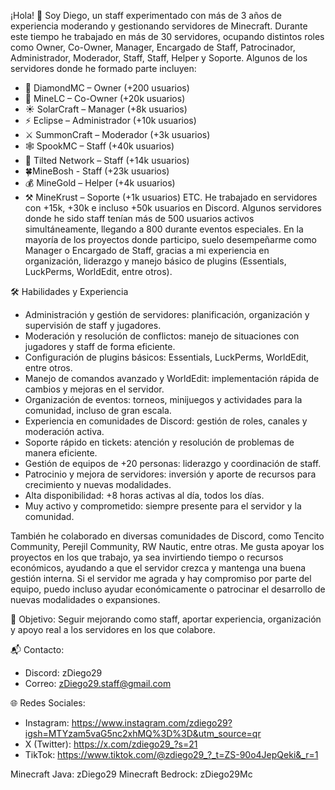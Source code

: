 ¡Hola! 👋 Soy Diego, un staff experimentado con más de 3 años de experiencia moderando y gestionando servidores de Minecraft. Durante este tiempo he trabajado en más de 30 servidores, ocupando distintos roles como Owner, Co-Owner, Manager, Encargado de Staff, Patrocinador, Administrador, Moderador, Staff, Staff, Helper y Soporte.
Algunos de los servidores donde he formado parte incluyen:
* 💎 DiamondMC – Owner (+200 usuarios)
* 💠 MineLC – Co-Owner (+20k usuarios)
* ☀️ SolarCraft – Manager (+8k usuarios)
* ⚡ Eclipse – Administrador (+10k usuarios)
* ⚔️ SummonCraft – Moderador (+3k usuarios)
* 🕸️ SpookMC – Staff (+40k usuarios)
* 🎯 Tilted Network – Staff (+14k usuarios)
* 🍀MineBosh - Staff (+23k usuarios) 
* 💰 MineGold – Helper (+4k usuarios)
* ⚒️ MineKrust – Soporte (+1k usuarios)
ETC. 
He trabajado en servidores con +15k, +30k e incluso +50k usuarios en Discord. Algunos servidores donde he sido staff tenían más de 500 usuarios activos simultáneamente, llegando a 800 durante eventos especiales.
En la mayoría de los proyectos donde participo, suelo desempeñarme como Manager o Encargado de Staff, gracias a mi experiencia en organización, liderazgo y manejo básico de plugins (Essentials, LuckPerms, WorldEdit, entre otros).

🛠️ Habilidades y Experiencia
* Administración y gestión de servidores: planificación, organización y supervisión de staff y jugadores.
* Moderación y resolución de conflictos: manejo de situaciones con jugadores y staff de forma eficiente.
* Configuración de plugins básicos: Essentials, LuckPerms, WorldEdit, entre otros.
* Manejo de comandos avanzado y WorldEdit: implementación rápida de cambios y mejoras en el servidor.
* Organización de eventos: torneos, minijuegos y actividades para la comunidad, incluso de gran escala.
* Experiencia en comunidades de Discord: gestión de roles, canales y moderación activa.
* Soporte rápido en tickets: atención y resolución de problemas de manera eficiente.
* Gestión de equipos de +20 personas: liderazgo y coordinación de staff.
* Patrocinio y mejora de servidores: inversión y aporte de recursos para crecimiento y nuevas modalidades.
* Alta disponibilidad: +8 horas activas al día, todos los días.
* Muy activo y comprometido: siempre presente para el servidor y la comunidad.

También he colaborado en diversas comunidades de Discord, como Tencito Community, Perejil Community, RW Nautic, entre otras. Me gusta apoyar los proyectos en los que trabajo, ya sea invirtiendo tiempo o recursos económicos, ayudando a que el servidor crezca y mantenga una buena gestión interna.
Si el servidor me agrada y hay compromiso por parte del equipo, puedo incluso ayudar económicamente o patrocinar el desarrollo de nuevas modalidades o expansiones.

💼 Objetivo: Seguir mejorando como staff, aportar experiencia, organización y apoyo real a los servidores en los que colabore.

📬 Contacto:
* Discord: zDiego29
* Correo: zDiego29.staff@gmail.com

🌐 Redes Sociales: 
* Instagram: https://www.instagram.com/zdiego29?igsh=MTYzam5vaG5nc2xhMQ%3D%3D&utm_source=qr
* X (Twitter): https://x.com/zdiego29_?s=21
* TikTok: https://www.tiktok.com/@zdiego29_?_t=ZS-90o4JepQeki&_r=1

Minecraft Java: zDiego29 
Minecraft Bedrock: zDiego29Mc
